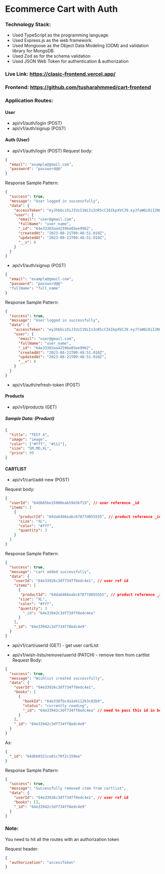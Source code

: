 # Ecommerce Cart with Auth

### Technology Stack:

- Used TypeScript as the programming language.
- Used Express.js as the web framework.
- Used Mongoose as the Object Data Modeling (ODM) and validation library for MongoDB.
- Used Zod as for the schema validation
- Used JSON Web Token for authentication & authorization

### Live Link: https://clasic-frontend.vercel.app/

### Frontend: https://github.com/tusharahmmed/cart-frontend

### Application Routes:

#### User

- api/v1/auth/login (POST)
- api/v1/auth/signup (POST)

#### Auth (User)

- api/v1/auth/login (POST)
  Request body:

```json
{
  "email": "example@gmail.com",
  "password": "password@@"
}
```

Response Sample Pattern:

```json
{
  "success": true,
  "message": "User logged in successfully",
  "data": {
    "accessToken": "eyJhbGciOiJIUzI1NiIsInR5cCI6IkpXVCJ9.eyJfaWQiOiI2NGUzMzMwM2FhNDI1OTZlODVlZTk5NjIiLCJlbWFpbCI6InR1c2hhcmVlQGdtYWlsLmNvbSIsImlhdCI6MTY5MjYxMTMzMSwiZXhwIjoxNjkyNjk3NzMxfQ.SgbnKgJygB4x6-r_sc6br506a27FQSPY6br6XAXheaM",
    "user": {
      "email": "user@gmail.com",
      "fullName": "user_name",
      "_id": "64e33303aa42596e85ee9962",
      "createdAt": "2023-08-21T09:48:51.010Z",
      "updatedAt": "2023-08-21T09:48:51.010Z",
      "__v": 0
    }
  }
}
```

- api/v1/auth/signup (POST)

```json
{
  "email": "example@gmail.com",
  "password": "password@@"
  "fullName": "full_name"
}
```

Response Sample Pattern:

```json
{
  "success": true,
  "message": "User logged in successfully",
  "data": {
    "accessToken": "eyJhbGciOiJIUzI1NiIsInR5cCI6IkpXVCJ9.eyJfaWQiOiI2NGUzMzMwM2FhNDI1OTZlODVlZTk5NjIiLCJlbWFpbCI6InR1c2hhcmVlQGdtYWlsLmNvbSIsImlhdCI6MTY5MjYxMTMzMSwiZXhwIjoxNjkyNjk3NzMxfQ.SgbnKgJygB4x6-r_sc6br506a27FQSPY6br6XAXheaM",
    "user": {
      "email": "user@gmail.com",
      "fullName": "user_name",
      "_id": "64e33303aa42596e85ee9962",
      "createdAt": "2023-08-21T09:48:51.010Z",
      "updatedAt": "2023-08-21T09:48:51.010Z",
      "__v": 0
    }
  }
}
```

- api/v1/auth/refresh-token (POST)

#### Products

- api/v1/products (GET)

##### Sample Data: (Product)

```json
{
  "title": "TEST 4",
  "image": "image",
  "color": ["#fff", "#111"],
  "size": "SM,MD,XL",
  "price": 99
}
```

#### CARTLIST

- api/v1/cart/add-new (POST)

Request body:

```json
{
  "userId": "64db85be15900eab59d3bf19", // user reference _id
  "items": [
    {
      "productId": "64da6466eabc67877d055555", // product reference _id
      "size": "XL",
      "color": "#fff",
      "quantity": 3
    }
  ]
}
```

Response Sample Pattern:

```json
{
  "success": true,
  "message": "cart added successfully",
  "data": {
    "userId": "64e33926c3df734ff8edc4e1", // user ref id
    "items": [
      {
       "productId": "64da6466eabc67877d055555", // product reference _id
      "size": "XL",
      "color": "#fff",
      "quantity": 3
        "_id": "64e33942c3df734ff8edc4ea"
      }
    ],
    "_id": "64e33942c3df734ff8edc4e9"
  }
}
```

- api/v1/cart/userId (GET) - get user cartList

- api/v1/wish-lists/remove/userId (PATCH) - remove item from cartlist
  Request Body:

```json
{
  "success": true,
  "message": "Wishlist created successfully",
  "data": {
    "userId": "64e33926c3df734ff8edc4e1",
    "books": [
      {
        "bookId": "64e338fbcda1eb11263c02b9",
        "status": "currently reading",
        "_id": "64e33942c3df734ff8edc4ea" // need to pass this id in body
      }
    ],
    "_id": "64e33942c3df734ff8edc4e9"
  }
}
```

As:

```json
{
  "_id": "64dbb0321ce81c70f2c150ee"
}
```

Response Sample Pattern:

```json
{
  "success": true,
  "message": "Successfully removed item from cartlist",
  "data": {
    "userId": "64e33926c3df734ff8edc4e1", // user ref id
    "books": [],
    "_id": "64e33942c3df734ff8edc4e9"
  }
}
```

### Note:

You need to hit all the routes with an authorization token

Request header:

```json
{
  "authorization": "accessToken"
}
```
